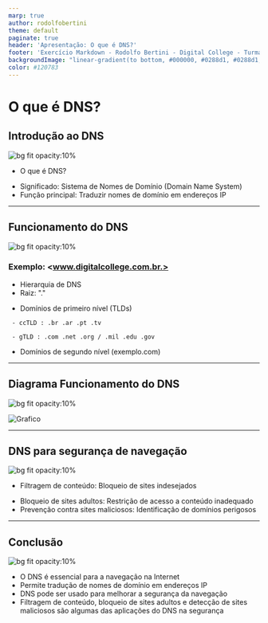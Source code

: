 ```yaml
---
marp: true
author: rodolfobertini
theme: default
paginate: true
header: 'Apresentação: O que é DNS?'
footer: 'Exercício Markdown - Rodolfo Bertini - Digital College - Turma FS23-Aldeota'
backgroundImage: "linear-gradient(to bottom, #000000, #0288d1, #0288d1, #000000)"
color: #120783
---
```

# O que é DNS?

## Introdução ao DNS

![bg fit opacity:10%][DIGITAL]

- O que é DNS?

<!-- 
Quase tudo na Internet começa com uma solicitação DNS. DNS é o diretório da Internet. Clique em um link, abra um aplicativo, envie um e-mail, e a primeira coisa que o dispositivo faz é perguntar ao diretório: Onde encontro isso?

Um servidor DNS é como uma enorme lista telefonica, que guarda o nome dos sites e informa para os computadores os números IP pertecentes aqueles nomes. 
Por exemplo, quando você digita  www.digitalcollege.com.br no seu navegador, o DNS é responsável por encontrar o endereço IP correspondente a esse nome e direcionar a sua conexão para o servidor certo. Assim, você não precisa memorizar números complicados para acessar os sites que deseja.
-->

- Significado: Sistema de Nomes de Domínio (Domain Name System)
- Função principal: Traduzir nomes de domínio em endereços IP

<!-- 
Todos os computadores da internet, de smartphones ou notebooks a servidores que distribuem conteúdo para grandes sites, se encontram e se comunicam entre si usando números. Esses números são conhecidos como endereços IP. Ao abrir um navegador e acessar um site, você não precisará lembrar-se de um longo número nem digitá-lo. Em vez disso, você poderá informar um nome de domínio, como digitalcollege.com.br, e ainda assim encontrar o que deseja. 
-->

---

## Funcionamento do DNS

![bg fit opacity:10% ][digital]

### Exemplo: <www.digitalcollege.com.br.>
- Hierarquia de DNS
- Raiz: "." 
<!-- 
No topo da hierarquia estão os 13 servidores raiz. Um servidor-raiz (root name server) é um servidor de nome para a zona raiz do DNS.  
-->
- Domínios de primeiro nível (TLDs)
<!--
Cada domínio é formado por nomes separados por pontos. O nome mais à direita é chamado de domínio de topo. Exemplos de domínios de topo são .com, .org, .net, .edu, .inf, .gov.
-->
     - ccTLD : .br .ar .pt .tv 
<!--
O domínio de topo de código de país[1] ou domínio nacional de nível superior (country code top-level domain - ccTLD), é o domínio de topo na Internet geralmente usado ou reservado para um país ou um território dependente. Ex.: .br .ar .pt .tv (Tuvalu)
-->
     - gTLD : .com .net .org / .mil .edu .gov
<!-- 
O domínios de topo genéricos. Eles se dividem em duas outras categorias: patrocinadas e não-patrocinadas. 

As não patrocinadas não precisam de qualquer associação ou organização patrocinadora para que seja possível a realização do registro, também não tem muitas restrições. Exemplos: .com, .net, .org, .biz, .info.

Já as gTLDs patrocinadas são aquelas que representam uma comunidade associada à extensão, como por exemplo: .edu, .gov, .mil, .aero, etc.
-->

- Domínios de segundo nível (exemplo.com)

<!-- 
São servidores gerenciados por universidades e grandes empresas que por opção pode preferir montar seu próprio servidor DNS para abrigar seus registros e pegar registros de algum servidor de autoridade de algum servidor de serviço. 
-->

---

## Diagrama Funcionamento do DNS

![bg fit opacity:10%][digital]

![Grafico][grafico1]

---

## DNS para segurança de navegação

![bg fit opacity:10% ][digital]

- Filtragem de conteúdo: Bloqueio de sites indesejados
<!--
O DNS 1.1.1.1 precisou de pouco tempo para se tornar popular. A Cloudflare quer mais. Exatamente dois anos depois, a companhia decidiu lançar mais serviços do tipo, só que focados em segurança e no bloqueio de conteúdo adulto: os servidores de DNS 1.1.1.2 e 1.1.1.3, ambos gratuitos. 
-->
- Bloqueio de sites adultos: Restrição de acesso a conteúdo inadequado
- Prevenção contra sites maliciosos: Identificação de domínios perigosos

---

## Conclusão

![bg fit opacity:10% ][digital]

- O DNS é essencial para a navegação na Internet
- Permite tradução de nomes de domínio em endereços IP
- DNS pode ser usado para melhorar a segurança da navegação
- Filtragem de conteúdo, bloqueio de sites adultos e detecção de sites maliciosos são algumas das aplicações do DNS na segurança

[DIGITAL]: https://github.com/rodolfobertini/rodolfobertini/assets/132242813/6e603083-2be7-4ebc-a70a-cdf84e102e71

[GRAFICO1]: https://github.com/rodolfobertini/rodolfobertini/assets/132242813/c9fbe749-59b5-4c4e-8fdb-7e6dcac21609
